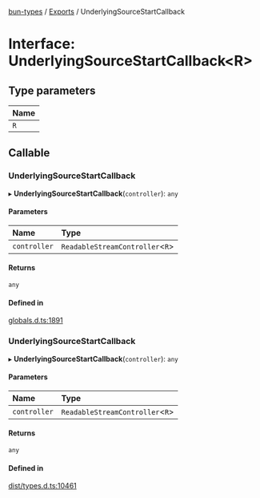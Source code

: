 [bun-types](https://github.com/oven-sh/bun-types/blob/master/api-docs/README.md) / [Exports](https://github.com/oven-sh/bun-types/blob/master/api-docs/modules.md) / UnderlyingSourceStartCallback

# Interface: UnderlyingSourceStartCallback<R\>

## Type parameters

| Name |
| :------ |
| `R` |

## Callable

### UnderlyingSourceStartCallback

▸ **UnderlyingSourceStartCallback**(`controller`): `any`

#### Parameters

| Name | Type |
| :------ | :------ |
| `controller` | `ReadableStreamController`<`R`\> |

#### Returns

`any`

#### Defined in

[globals.d.ts:1891](https://github.com/valgaze/bun-types/blob/6f8dbf8/globals.d.ts#L1891)

### UnderlyingSourceStartCallback

▸ **UnderlyingSourceStartCallback**(`controller`): `any`

#### Parameters

| Name | Type |
| :------ | :------ |
| `controller` | `ReadableStreamController`<`R`\> |

#### Returns

`any`

#### Defined in

[dist/types.d.ts:10461](https://github.com/valgaze/bun-types/blob/6f8dbf8/dist/types.d.ts#L10461)
